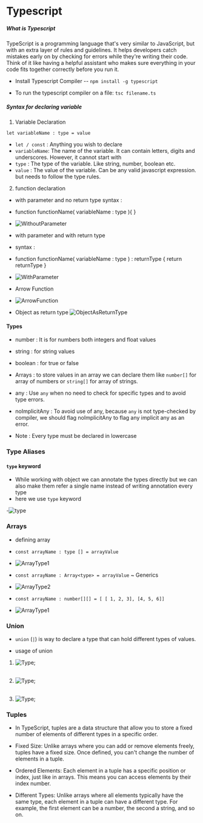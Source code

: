 # Typescript

##### What is Typescript

TypeScript is a programming language that's very similar to JavaScript, but with an extra layer of rules and guidelines. It helps developers catch mistakes early on by checking for errors while they're writing their code. Think of it like having a helpful assistant who makes sure everything in your code fits together correctly before you run it.

- Install Typescript Compiler
  -- `npm install -g typescript`

- To run the typescript compiler on a file:
  `tsc filename.ts`

##### Syntax for declaring variable

1. Variable Declaration

`let variableName : type = value`

- `let / const` : Anything you wish to declare
- `variableName`: The name of the variable. It can contain letters, digits and underscores. However, it cannot start with
- `type` : The type of the variable. Like string, number, boolean etc.
- `value` : The value of the variable. Can be any valid javascript expression. but needs to follow the type rules.

2. function declaration

- with parameter and no return type
  syntax :
- function functionName( variableName : type ){ }
- ![WithoutParameter](./Functions/screenshots/without-return-type.png)

- with parameter and with return type
- syntax :
- function functionName( variableName : type ) : returnType { return returnType }
- ![WithParameter](./Functions/screenshots/with-parameter-return-type.png)

- Arrow Function
- ![ArrowFunction](./Functions/screenshots/arrow%20function%20with%20return%20type.png)

- Object as return type
  ![ObjectAsReturnType](./Functions/screenshots/object-as-retyrn-type.png)

#### Types

- number : It is for numbers both integers and float values
- string : for string values
- boolean : for true or false
- Arrays : to store values in an array
  we can declare them like `number[]` for array of numbers or `string[]` for array of strings.

- any : Use `any` when no need to check for specific types and to avoid type errors.
- noImplicitAny : To avoid use of any, because `any` is not type-checked by compiler, we should flag noImplicitAny to flag any implicit any as an error.

* Note : Every type must be declared in lowercase

### Type Aliases

#### `type` keyword

- While working with object we can annotate the types directly but we can also make them refer a single name instead of writing annotation every type
- here we use `type` keyword

-![type](./Objects/screenshots/type-keyword.png)

### Arrays

- defining array
- `const arrayName : type [] = arrayValue`

- ![ArrayType1](./Arrays/screenshots/array%201.png)

- `const arrayName : Array<type> = arrayValue` ~ Generics

- ![ArrayType2](./Arrays/screenshots/array%202.png)

- `const arrayName : number[][] = [ [ 1, 2, 3], [4, 5, 6]]`

- ![ArrayType1](./Arrays/screenshots/array%203%202d.png)

### Union

- `union` (`|`) is way to declare a type that can hold different types of values.

- usage of union

1. ![Type](./Unions/screenshots/union1.png);
   <br />
   <br />

2. ![Type](./Unions/screenshots/union2.png);
   <br />
   <br />
3. ![Type](./Unions/screenshots/union3.png);

### Tuples

- In TypeScript, tuples are a data structure that allow you to store a fixed number of elements of different types in a specific order.

* Fixed Size: Unlike arrays where you can add or remove elements freely, tuples have a fixed size. Once defined, you can't change the number of elements in a tuple.

* Ordered Elements: Each element in a tuple has a specific position or index, just like in arrays. This means you can access elements by their index number.

* Different Types: Unlike arrays where all elements typically have the same type, each element in a tuple can have a different type. For example, the first element can be a number, the second a string, and so on.
